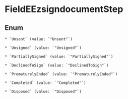 
# FieldEEzsigndocumentStep

## Enum


    * `Unsent` (value: `"Unsent"`)

    * `Unsigned` (value: `"Unsigned"`)

    * `PartiallySigned` (value: `"PartiallySigned"`)

    * `DeclinedToSign` (value: `"DeclinedToSign"`)

    * `PrematurelyEnded` (value: `"PrematurelyEnded"`)

    * `Completed` (value: `"Completed"`)

    * `Disposed` (value: `"Disposed"`)



